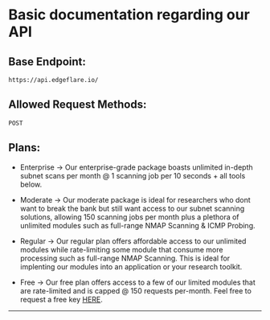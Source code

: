 # Basic documentation regarding our API

## Base Endpoint:
`https://api.edgeflare.io/`

## Allowed Request Methods:
`POST`

## Plans:
- Enterprise -> Our enterprise-grade package boasts unlimited in-depth subnet scans per month @ 1 scanning job per 10 seconds + all tools below.

- Moderate -> Our moderate package is ideal for researchers who dont want to break the bank but still want access to our subnet scanning solutions,
allowing 150 scanning jobs per month plus a plethora of unlimited modules such as full-range NMAP Scanning & ICMP Probing.

- Regular -> Our regular plan offers affordable access to our unlimited modules while rate-limiting some module that consume more processing such as
full-range NMAP Scanning. This is ideal for implenting our modules into an application or your research toolkit.

- Free -> Our free plan offers access to a few of our limited modules that are rate-limited and is capped @ 150 requests per-month. Feel free to request
a free key [HERE](https://edgeflare.io/free). 

----

